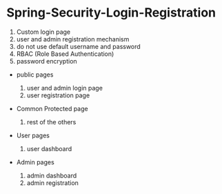 # Spring-Security-Login-Registration

1. Custom login page
2. user and admin registration mechanism
3. do not use default username and password
4. RBAC (Role Based Authentication)
5. password encryption

- public pages
  1. user and admin login page
  2. user registration page

- Common Protected page
  1. rest of the others

- User pages
  1. user dashboard

- Admin pages
  1. admin dashboard
  2. admin registration
